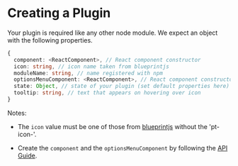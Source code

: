 # Creating a Plugin

Your plugin is required like any other node module. We expect an object
with the following properties.

```typescript
{
  component: <ReactComponent>, // React component constructor
  icon: string, // icon name taken from blueprintjs
  moduleName: string, // name registered with npm
  optionsMenuComponent: <ReactComponent>, // React component constructor
  state: Object, // state of your plugin (set default properties here)
  tooltip: string, // text that appears on hovering over icon
}
```

Notes:

- The `icon` value must be one of those from [blueprintjs](http://blueprintjs.com/docs/#icons.ui)
without the 'pt-icon-'.

- Create the `component` and the `optionsMenuComponent` by following the [API Guide](API.md).